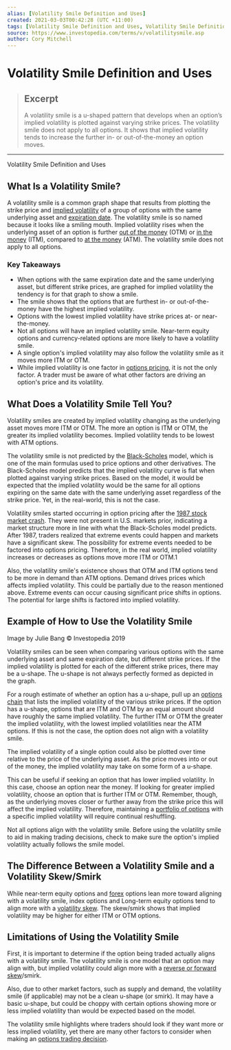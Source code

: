 ```yaml
---
alias: [Volatility Smile Definition and Uses]
created: 2021-03-03T00:42:28 (UTC +11:00)
tags: [Volatility Smile Definition and Uses, Volatility Smile Definition and Uses]
source: https://www.investopedia.com/terms/v/volatilitysmile.asp
author: Cory Mitchell
---
```


# Volatility Smile Definition and Uses

> ## Excerpt
> A volatility smile is a u-shaped pattern that develops when an option’s implied volatility is plotted against varying strike prices. The volatility smile does not apply to all options. It shows that implied volatility tends to increase the further in- or out-of-the-money an option moves.

---

Volatility Smile Definition and Uses
## What Is a Volatility Smile?

A volatility smile is a common graph shape that results from plotting the strike price and [implied volatility](https://www.investopedia.com/terms/i/iv.asp) of a group of options with the same underlying asset and [expiration date](https://www.investopedia.com/terms/e/expiration-date.asp). The volatility smile is so named because it looks like a smiling mouth. Implied volatility rises when the underlying asset of an option is further [out of the money](https://www.investopedia.com/terms/o/outofthemoney.asp) (OTM) or [in the money](https://www.investopedia.com/terms/i/inthemoney.asp) (ITM), compared to [at the money](https://www.investopedia.com/terms/a/atthemoney.asp) (ATM). The volatility smile does not apply to all options.

### Key Takeaways

-   When options with the same expiration date and the same underlying asset, but different strike prices, are graphed for implied volatility the tendency is for that graph to show a smile.
-   The smile shows that the options that are furthest in- or out-of-the-money have the highest implied volatility.
-   Options with the lowest implied volatility have strike prices at- or near-the-money.
-   Not all options will have an implied volatility smile. Near-term equity options and currency-related options are more likely to have a volatility smile.
-   A single option's implied volatility may also follow the volatility smile as it moves more ITM or OTM.
-   While implied volatility is one factor in [options pricing](https://www.investopedia.com/ask/answers/062415/how-does-implied-volatility-impact-pricing-options.asp), it is not the only factor. A trader must be aware of what other factors are driving an option's price and its volatility.

## What Does a Volatility Smile Tell You?

Volatility smiles are created by implied volatility changing as the underlying asset moves more ITM or OTM. The more an option is ITM or OTM, the greater its implied volatility becomes. Implied volatility tends to be lowest with ATM options.

The volatility smile is not predicted by the [Black-Scholes](https://www.investopedia.com/terms/b/blackscholes.asp) model, which is one of the main formulas used to price options and other derivatives. The Black-Scholes model predicts that the implied volatility curve is flat when plotted against varying strike prices. Based on the model, it would be expected that the implied volatility would be the same for all options expiring on the same date with the same underlying asset regardless of the strike price. Yet, in the real-world, this is not the case.

Volatility smiles started occurring in option pricing after the [1987 stock market crash](https://www.investopedia.com/terms/s/stock-market-crash-1987.asp). They were not present in U.S. markets prior, indicating a market structure more in line with what the Black-Scholes model predicts. After 1987, traders realized that extreme events could happen and markets have a significant skew. The possibility for extreme events needed to be factored into options pricing. Therefore, in the real world, implied volatility increases or decreases as options move more ITM or OTM.1

Also, the volatility smile's existence shows that OTM and ITM options tend to be more in demand than ATM options. Demand drives prices which affects implied volatility. This could be partially due to the reason mentioned above. Extreme events can occur causing significant price shifts in options. The potential for large shifts is factored into implied volatility.

## Example of How to Use the Volatility Smile

Image by Julie Bang © Investopedia 2019

Volatility smiles can be seen when comparing various options with the same underlying asset and same expiration date, but different strike prices. If the implied volatility is plotted for each of the different strike prices, there may be a u-shape. The u-shape is not always perfectly formed as depicted in the graph.

For a rough estimate of whether an option has a u-shape, pull up an [options chain](https://www.investopedia.com/terms/o/optionchain.asp) that lists the implied volatility of the various strike prices. If the option has a u-shape, options that are ITM and OTM by an equal amount should have roughly the same implied volatility. The further ITM or OTM the greater the implied volatility, with the lowest implied volatilities near the ATM options. If this is not the case, the option does not align with a volatility smile.

The implied volatility of a single option could also be plotted over time relative to the price of the underlying asset. As the price moves into or out of the money, the implied volatility may take on some form of a u-shape.

This can be useful if seeking an option that has lower implied volatility. In this case, choose an option near the money. If looking for greater implied volatility, choose an option that is further ITM or OTM. Remember, though, as the underlying moves closer or further away from the strike price this will affect the implied volatility. Therefore, maintaining a [portfolio of options](https://www.investopedia.com/articles/active-trading/040915/guide-option-trading-strategies-beginners.asp) with a specific implied volatility will require continual reshuffling.

Not all options align with the volatility smile. Before using the volatility smile to aid in making trading decisions, check to make sure the option's implied volatility actually follows the smile model.

## The Difference Between a Volatility Smile and a Volatility Skew/Smirk

While near-term equity options and [forex](https://www.investopedia.com/terms/f/forex.asp) options lean more toward aligning with a volatility smile, index options and Long-term equity options tend to align more with a [volatility skew](https://www.investopedia.com/terms/v/volatility-skew.asp). The skew/smirk shows that implied volatility may be higher for either ITM or OTM options.

## Limitations of Using the Volatility Smile

First, it is important to determine if the option being traded actually aligns with a volatility smile. The volatility smile is one model that an option may align with, but implied volatility could align more with a [reverse or forward skew](https://www.investopedia.com/terms/s/skewness.asp)/smirk.

Also, due to other market factors, such as supply and demand, the volatility smile (if applicable) may not be a clean u-shape (or smirk). It may have a basic u-shape, but could be choppy with certain options showing more or less implied volatility than would be expected based on the model.

The volatility smile highlights where traders should look if they want more or less implied volatility, yet there are many other factors to consider when making an [options trading decision](https://www.investopedia.com/articles/active-trading/111214/pick-right-options-trade-six-steps.asp).
